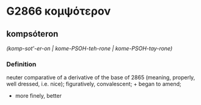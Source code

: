 # G2866 κομψότερον

## kompsóteron

_(komp-sot'-er-on | kome-PSOH-teh-rone | kome-PSOH-tay-rone)_

### Definition

neuter comparative of a derivative of the base of 2865 (meaning, properly, well dressed, i.e. nice); figuratively, convalescent; + began to amend; 

- more finely, better
